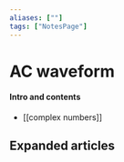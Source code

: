 ```yaml
---
aliases: [""]
tags: ["NotesPage"]
---
```


# AC waveform

#### Intro and contents
- [[complex numbers]]


## Expanded articles

